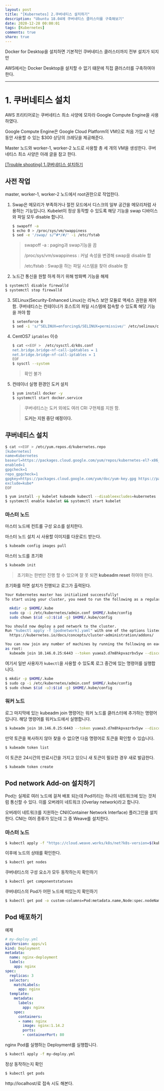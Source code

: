 ```yaml
---
layout: post
title: "[Kubernetes] 2.쿠버네티스 설치하기"
description: "Ubuntu 18.04에 쿠버네티스 클러스터를 구축해보기"
date: 2020-12-28 00:00:01
tags: [Kubernetes]
comments: true
share: true
---
```


Docker for Desktop을 설치하면 기본적인 쿠버네티스 클러스터까지 전부 설치가 되지만 

AWS에서는 Docker Desktop을 설치할 수 없기 떄문에 직접 클러스터를 구축하여야 한다.

---

# 1. 쿠버네티스 설치

AWS 프리티어로는 쿠버네티스 최소 사양에 모자라 Google Compute Engine을 사용하였다.

Google Compute Engine은 Google Cloud Platform의 VM으로 처음 가입 시 1년 동안 사용할 수 있는 $300 상당의 크레딧을 제공해준다.



Master 노드와 worker-1, worker-2 노드로 사용할 총 세 개의 VM을 생성한다. 쿠버네티스 최소 사양은 아래 글을 참고 한다.

[[Trouble shooting] 1.쿠버네티스 설치하기](https://zkdlu.github.io/2020-12-28/troubleshooting01-%EC%BF%A0%EB%B2%84%EB%84%A4%ED%8B%B0%EC%8A%A4-%EC%84%A4%EC%B9%98/)




## 사전 작업

master, worker-1, worker-2 노드에서 root권한으로 작업한다.

1. Swap은 메모리가 부족하거나 절전 모드에서 디스크의 일부 공간을 메모리처럼 사용하는 기능입니다. Kubelet이 정상 동작할 수 있도록 해당 기능을 swap 디바이스와 파일 모두 disable 합니다.

   ```bash
   $ swapoff -a
   $ echo 0 > /proc/sys/vm/swappiness
   $ sed -e '/swap/ s/^#*/#/' -i /etc/fstab
   ```

   > swapoff -a : paging과 swap기능을 끔
   >
   > /proc/sys/vm/swappiness : 커널 속성을 변경해 swap을 disable 함
   >
   > /etc/fstab : Swap을 하는 파일 시스템을 찾아 disable 함

2.  노드간 통신을 원할 하게 하기 위해 방화벽 기능을 해제

   ```bash
   $ systemctl disable firewalld
   $ systemctl stop firewalld
   ```

3. SELinux(Security-Enhanced Linux)는 리눅스 보안 모듈로 액세스 권한을 제어함. 쿠버네티스는 컨테이너가 호스트의 파일 시스템에 접속할 수 있도록 해당 기능을 꺼야 함

   ```bash
   $ setenforce 0
   $ sed -i 's/^SELINUX=enforcing$/SELINUX=permissive/' /etc/selinux/config 
   ```

4. CentOS7 `iptables` 이슈

   ```bash
   $ cat <<EOF >  /etc/sysctl.d/k8s.conf
   net.bridge.bridge-nf-call-ip6tables = 1
   net.bridge.bridge-nf-call-iptables = 1
   EOF
   $ sysctl --system
   ```

   > 확인 불가

5. 컨테이너 실행 환경인 도커 설치 

   ```bash
   $ yum install docker -y
   $ systemctl start docker.service
   ```

   > 쿠버네티스는 도커 외에도 여러 CRI 구현체를 지원 함. 
   >
   > **도커는 지원 중단 예정이다.**



## 쿠버네티스 설치

```bash
$ cat <<EOF > /etc/yum.repos.d/kubernetes.repo
[kubernetes]
name=Kubernetes
baseurl=https://packages.cloud.google.com/yum/repos/kubernetes-el7-x86_64
enabled=1
gpgcheck=1
repo_gpgcheck=1
gpgkey=https://packages.cloud.google.com/yum/doc/yum-key.gpg https://packages.cloud.google.com/yum/doc/rpm-package-key.gpg
exclude=kube*
EOF

$ yum install -y kubelet kubeadm kubectl --disableexcludes=kubernetes
$ systemctl enable kubelet && systemctl start kubelet
```

### 마스터 노드

마스터 노드에 컨트롤 구성 요소를 설치한다.



마스터 노드 설치 시 사용할 이미지를 다운로드 받는다.

```bash
$ kubeadm config images pull
```

마스터 노드를 초기화

```bash
$ kubeadm init
```

> 초기화는 한번만 진행 할 수 있으며 잘 못 되면 **kubeadm reset** 하여야 한다.

초기화를 하면 설치가 진행되고 로그가 출력된다.

```bash
Your Kubernetes master has initialized successfully!
To start using your cluster, you need to run the following as a regular user:

  mkdir -p $HOME/.kube
  sudo cp -i /etc/kubernetes/admin.conf $HOME/.kube/config
  sudo chown $(id -u):$(id -g) $HOME/.kube/config

You should now deploy a pod network to the cluster.
Run "kubectl apply -f [podnetwork].yaml" with one of the options listed at:
  https://kubernetes.io/docs/concepts/cluster-administration/addons/

You can now join any number of machines by running the following on each node
as root:
  kubeadm join 10.146.0.25:6443 --token yuaea3.d7m8hkpvazrbv5yw --discovery-token-ca-cert-hash sha256:c6a7121c5d5207179f67d913fa654441137f76027ad0f4e23724f0202b280eec
```

여기서 일반 사용자가 `kubectl`을 사용할 수 있도록 로그 중간에 있는 명령어를 실행합니다.

```bash
$ mkdir -p $HOME/.kube
$ sudo cp -i /etc/kubernetes/admin.conf $HOME/.kube/config
$ sudo chown $(id -u):$(id -g) $HOME/.kube/config
```

### 워커 노드

로그 마지막에 있는 kubeadm join 명령어는 워커 노드를 클러스터에 추가하는 명령어 입니다. 해당 명령어를  워커노드에서 실행합니다.

```bash
$ kubeadm join 10.146.0.25:6443 --token yuaea3.d7m8hkpvazrbv5yw --discovery-token-ca-cert-hash sha256:c6a7121c5d5207179f67d913fa654441137f76027ad0f4e23724f0202b280eec
```



만약 토큰을 복사하지 않아 찾을 수 없으면 다음 명령어로 토큰을 확인할 수 있습니다.

```bash
$ kubeadm token list
```

이 토큰은 24시간의 만료시간을 가지고 있으니 새 토큰이 필요한 경우 새로 발급한다.

```bash
$ kubeadm token create
```



## Pod network Add-on 설치하기

Pod는 실제로 여러 노드에 걸쳐 배포 되는데 Pod끼리는 하나의 네트워크에 있는 것처럼 통신할 수 있다. 이를 오버레이 네트워크 (Overlay network)라고 합니다.

오버레이 네트워크를 지원하는 CNI(Container Network Interface) 플러그인을 설치한다. CNI는 여러 종류가 있는데 그 중 Weave를 설치한다.

### 마스터 노드

```bash
$ kubectl apply -f "https://cloud.weave.works/k8s/net?k8s-version=$(kubectl version | base64 | tr -d '\n')"
```

이후에 노드의 상태를 확인한다.

```bash
$ kubectl get nodes
```

쿠버네티스의 구성 요소가 모두 동작하는지 확인하기

```bash
$ kubectl get componentstatuses
```

쿠버네티스의 Pod가 어떤 노드에 떠있는지 확인하기

```bash
$ kubectl get pod -o custom-columns=Pod:metadata.name,Node:spec.nodeName -n kube-system
```



## Pod 배포하기
예제
```yaml
# my-deploy.yml
apiVersion: apps/v1
kind: Deployment
metadata:
  name: nginx-deployment
  labels:
    app: nginx
spec:
  replicas: 3
  selector:
    matchLabels:
      app: nginx
  template:
    metadata:
      labels:
        app: nginx
    spec:
      containers:
      - name: nginx
        image: nginx:1.14.2
        ports:
        - containerPort: 80
```

nginx Pod를 실행하는 Deployment를 실행합니다.

```bash
$ kubectl apply -f my-deploy.yml
```

정상 동작하는지 확인

```bash
$ kubectl get pods
```

http://localhost/로 접속 시도 해본다.